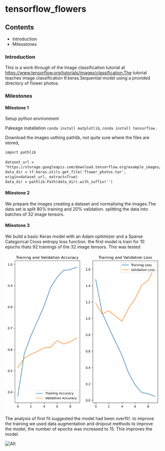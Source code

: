 # tensorflow_flowers

## Contents
* Introduction
* Milesstones
  
### Introduction

This is a work through of the Image classification tutorial at https://www.tensorflow.org/tutorials/images/classification.The tutorial teaches image classification tf.keras.Sequential model using a provided directory of flower photos. 

### Milestones
#### Milestone 1
Setup python environment

Pakeage inatallation ```conda install matplotlib```, ```conda install tensorflow``` .

Download the images usthing pathlib, not quite sure where the files are stored,
```
import pathlib

dataset_url = "https://storage.googleapis.com/download.tensorflow.org/example_images/flower_photos.tgz"
data_dir = tf.keras.utils.get_file('flower_photos.tar', origin=dataset_url, extract=True)
data_dir = pathlib.Path(data_dir).with_suffix('')
```

#### Milestone 2
We prepare the images creating a dataset and normalising the images.The data set is split 80% training and 20% validation. splitting the data into batches  of 32 image tensors. 

#### Milestone 3

We build a basic Keras model with an Adam opitimizer and a Sparse Categorical Cross entropy loss function. the first model is train for 10 epochs thats 92 trainings of the 32 image tensors. This was tested 

![Alt](/snapshot1.png "analysis of first fit")

The analysis of first fit suggested the model had been overfit!. to improve the training we used data augmentation and dropout methods to improve the model, the number of epochs was increased to 15. This improves the model.

![Alt](/mod_2.png "analysis of second fit")


